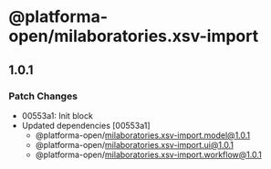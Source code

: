 # @platforma-open/milaboratories.xsv-import

## 1.0.1

### Patch Changes

- 00553a1: Init block
- Updated dependencies [00553a1]
  - @platforma-open/milaboratories.xsv-import.model@1.0.1
  - @platforma-open/milaboratories.xsv-import.ui@1.0.1
  - @platforma-open/milaboratories.xsv-import.workflow@1.0.1
